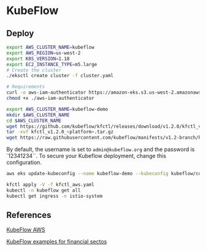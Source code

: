 # KubeFlow

## Deploy

```sh
export AWS_CLUSTER_NAME=kubeflow
export AWS_REGION=us-west-2
export K8S_VERSION=1.18
export EC2_INSTANCE_TYPE=m5.large
# Create the cluster
./eksctl create cluster -f cluster.yaml

# Requirements
curl -o aws-iam-authenticator https://amazon-eks.s3.us-west-2.amazonaws.com/1.21.2/2021-07-05/bin/linux/amd64/aws-iam-authenticator
chmod +x ./aws-iam-authenticator

export AWS_CLUSTER_NAME=kubeflow-demo
mkdir $AWS_CLUSTER_NAME
cd $AWS_CLUSTER_NAME
wget https://github.com/kubeflow/kfctl/releases/download/v1.2.0/kfctl_v1.2.0-0-gbc038f9_linux.tar.gz
tar -xvf kfctl_v1.2.0_<platform>.tar.gz
wget https://raw.githubusercontent.com/kubeflow/manifests/v1.2-branch/kfdef/kfctl_aws.v1.2.0.yaml
```

By default, the username is set to `admin@kubeflow.org` and the password is `12341234``. To secure your Kubeflow deployment, change this configuration.

```sh
aws eks update-kubeconfig --name kubeflow-demo --kubeconfig kubeflow/conf_AWS --region us-west-2

kfctl apply -V -f kfctl_aws.yaml
kubectl -n kubeflow get all
kubectl get ingress -n istio-system
```

## References

[KubeFlow AWS](https://www.kubeflow.org/docs/distributions/aws/deploy/install-kubeflow/)

[KubeFlow examples for financial sectos](https://github.com/kubeflow/examples/tree/master/financial_time_series)
